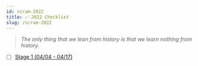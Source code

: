 ```yaml
---
id: scram-2022
title: ✅ 2022 Checklist
slug: /scram-2022
---
```


> _The only thing that we lean from history is that we learn nothing from history._

- [ ] [Stage 1 (04/04 - 04/17)](https://www.notion.so/517dba0e3d49418eb9c36b1a29c9792b?v=2b3fe6b832934ab5942eccae4ba0ba7e)
